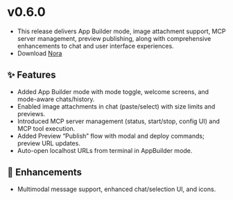 # v0.6.0
- This release delivers App Builder mode, image attachment support, MCP server management, preview publishing, along with comprehensive enhancements to chat and user interface experiences.
- Download [Nora](https://www.mynora.ai/downloads)

## ✨ Features

- Added App Builder mode with mode toggle, welcome screens, and mode-aware chats/history.
- Enabled image attachments in chat (paste/select) with size limits and previews.
- Introduced MCP server management (status, start/stop, config UI) and MCP tool execution.
- Added Preview “Publish” flow with modal and deploy commands; preview URL updates.
- Auto-open localhost URLs from terminal in AppBuilder mode.

## 🚀 Enhancements

- Multimodal message support, enhanced chat/selection UI, and icons.